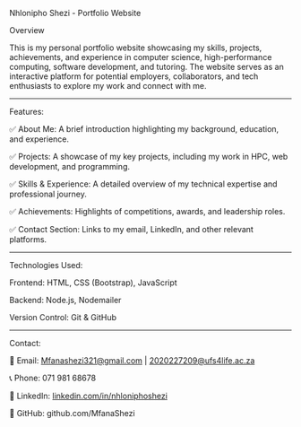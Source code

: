 Nhlonipho Shezi - Portfolio Website


Overview

This is my personal portfolio website showcasing my skills, projects, achievements, and experience in computer science, high-performance computing, software development, and tutoring. The website serves as an interactive platform for potential employers, collaborators, and tech enthusiasts to explore my work and connect with me.

--------------------------------------------------------------------------------------------------------------------------
Features:

✅ About Me: A brief introduction highlighting my background, education, and experience.

✅ Projects: A showcase of my key projects, including my work in HPC, web development, and programming.

✅ Skills & Experience: A detailed overview of my technical expertise and professional journey.

✅ Achievements: Highlights of competitions, awards, and leadership roles.

✅ Contact Section: Links to my email, LinkedIn, and other relevant platforms.

--------------------------------------------------------------------------------------------------------------------------

Technologies Used:

Frontend: HTML, CSS (Bootstrap), JavaScript

Backend:  Node.js, Nodemailer

Version Control: Git & GitHub

--------------------------------------------------------------------------------------------------------------------------
Contact:

📧 Email: Mfanashezi321@gmail.com | 2020227209@ufs4life.ac.za

📞 Phone: 071 981 68678

🔗 LinkedIn: [linkedin.com/in/nhloniphoshezi](http://www.linkedin.com/in/nhloniphoshezi)

📁 GitHub: github.com/MfanaShezi
